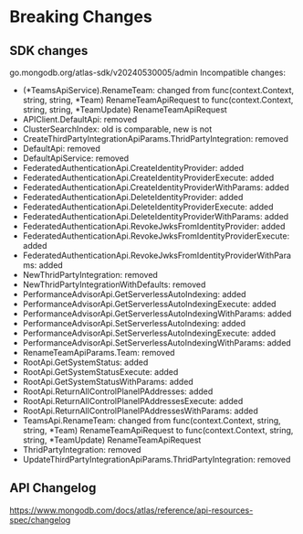 # Breaking Changes

## SDK changes

go.mongodb.org/atlas-sdk/v20240530005/admin
Incompatible changes:

- (*TeamsApiService).RenameTeam: changed from func(context.Context, string, string, *Team) RenameTeamApiRequest to func(context.Context, string, string, \*TeamUpdate) RenameTeamApiRequest
- APIClient.DefaultApi: removed
- ClusterSearchIndex: old is comparable, new is not
- CreateThirdPartyIntegrationApiParams.ThridPartyIntegration: removed
- DefaultApi: removed
- DefaultApiService: removed
- FederatedAuthenticationApi.CreateIdentityProvider: added
- FederatedAuthenticationApi.CreateIdentityProviderExecute: added
- FederatedAuthenticationApi.CreateIdentityProviderWithParams: added
- FederatedAuthenticationApi.DeleteIdentityProvider: added
- FederatedAuthenticationApi.DeleteIdentityProviderExecute: added
- FederatedAuthenticationApi.DeleteIdentityProviderWithParams: added
- FederatedAuthenticationApi.RevokeJwksFromIdentityProvider: added
- FederatedAuthenticationApi.RevokeJwksFromIdentityProviderExecute: added
- FederatedAuthenticationApi.RevokeJwksFromIdentityProviderWithParams: added
- NewThridPartyIntegration: removed
- NewThridPartyIntegrationWithDefaults: removed
- PerformanceAdvisorApi.GetServerlessAutoIndexing: added
- PerformanceAdvisorApi.GetServerlessAutoIndexingExecute: added
- PerformanceAdvisorApi.GetServerlessAutoIndexingWithParams: added
- PerformanceAdvisorApi.SetServerlessAutoIndexing: added
- PerformanceAdvisorApi.SetServerlessAutoIndexingExecute: added
- PerformanceAdvisorApi.SetServerlessAutoIndexingWithParams: added
- RenameTeamApiParams.Team: removed
- RootApi.GetSystemStatus: added
- RootApi.GetSystemStatusExecute: added
- RootApi.GetSystemStatusWithParams: added
- RootApi.ReturnAllControlPlaneIPAddresses: added
- RootApi.ReturnAllControlPlaneIPAddressesExecute: added
- RootApi.ReturnAllControlPlaneIPAddressesWithParams: added
- TeamsApi.RenameTeam: changed from func(context.Context, string, string, *Team) RenameTeamApiRequest to func(context.Context, string, string, *TeamUpdate) RenameTeamApiRequest
- ThridPartyIntegration: removed
- UpdateThirdPartyIntegrationApiParams.ThridPartyIntegration: removed

## API Changelog

https://www.mongodb.com/docs/atlas/reference/api-resources-spec/changelog
